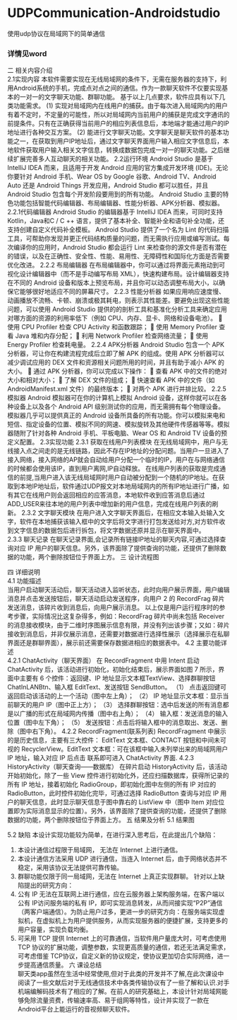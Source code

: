 # UDPCommunication-Androidstudio
使用udp协议在局域网下的简单通信
 
<h3>详情见word </h3>

二 相关内容介绍	
2.1实现内容	
本软件需要实现在无线局域网的条件下，无需在服务器的支持下，利用Android系统的手机，完成点对点之间的通信。作为一款聊天软件不仅要实现基本的一对一的文字聊天功能、群聊功能。
基于以上几点要求，软件应具有以下几类功能需求。
(1)	实现对局域网内在线用户的捕获。由于每次进入局域网内的用户有着不定时，不定量的可能性，所以对局域网内当前用户的捕获是完成文字通讯的前提条件。只有在正确获得当前用户的相应列表信息后，本地端才能通过用户的IP地址进行各种交互方案。
(2)	能进行文字聊天功能。文字聊天是聊天软件的基本功能之一，在获取到用户IP地址后，通过文字聊天界面用户输入相应文字信息后，本地软件获取用户输入相关文字信息，转换成数据包完成一对一的聊天功能。之后继续扩展完善多人互动聊天的相关功能。
2.2运行环境	
Android Studio 是基于 IntelliJ IDEA 而来，且适用于开发 Android 应用的官方集成开发环境 (IDE)。无论你要针对 Android 手机、Wear OS by Google 谷歌、Android TV、Android Auto 还是 Android Things 开发应用，Android Studio 都可以胜任，并且 Android Studio 包含每个开发阶段要用到的所有功能。
Android Studio 主要的特色功能包括智能代码编辑器、布局编辑器、性能分析器、APK分析器、模拟器。
2.2.1代码编辑器
Android Studio 的编辑器基于 IntelliJ IDEA 而来，可同时支持 Kotlin，Java和C / C ++ 语言，提供了基本补全、智能补全和语句补全功能，还支持创建自定义代码补全模板。
Android Studio 提供了一个名为 Lint 的代码扫描工具，可帮助你发现并更正代码结构质量的问题，而无需执行应用或编写测试。每次编译你的应用时，Android Studio 都会运行 Lint 来检查你的源文件是否有潜在的错误，以及在正确性、安全性、性能、易用性、无障碍性和国际化方面是否需要优化改进。
2.2.2 布局编辑器
在布局编辑器中，你可以通过将界面元素拖动到可视化设计编辑器中（而不是手动编写布局 XML），快速构建布局。设计编辑器支持在不同的 Android 设备和版本上预览布局，并且你可以动态调整布局大小，以确保它能够很好地适应不同的屏幕尺寸。
2.2.3 性能分析器
如果应用响应速度慢、动画播放不流畅、卡顿、崩溃或极其耗电，则表示其性能差。要避免出现这些性能问题，可以使用 Android Studio 提供的的剖析工具和基准化分析工具来确定应用对哪方面的资源的利用率低下（例如 CPU、内存、显卡、网络和设备电池）。
	使用 CPU Profiler 检查 CPU Activity 和函数跟踪；
	使用 Memory Profiler 查看 Java 堆和内存分配；
	利用 Network Profiler 检查网络流量；
	使用 Energy Profiler 检查耗电量。
2.2.4  APK分析器
Android Studio 包含一个 APK 分析器，可让你在构建流程完成后立即了解 APK 的组成。使用 APK 分析器可以减少调试应用的 DEX 文件和资源相关问题所用的时间，并且有助于减小 APK 的大小。
	通过 APK 分析器，你可以完成以下操作：
	查看 APK 中的文件的绝对大小和相对大小；
	了解 DEX 文件的组成；
	快速查看 APK 中的文件（如 AndroidManifest.xml 文件）的最终版本；
	对两个 APK 进行并排比较。
2.2.5 模拟器
Android 模拟器可在你的计算机上模拟 Android 设备，这样你就可以在各种设备上以及各个 Android API 级别测试你的应用，而无需拥有每个物理设备。模拟器几乎可以提供真正的 Android 设备所具备的所有功能。你可以模拟来电和短信、指定设备的位置、模拟不同的网速、模拟旋转及其他硬件传感器等等。模拟器随附了针对各种 Android 手机、平板电脑、Wear OS 和 Android TV 设备的预定义配置。
2.3实现功能	
2.3.1 获取在线用户列表模块
在无线局域网中，用户与无线接入点之间走的是无线链路，因此不存在IP地址的分配问题。当用户一旦进入了接入网络，接入网络的AP就会自动给用户分配一个临时的IP，用户在与网络通信的时候都会使用该IP，直到用户离网,IP自动释放。
在线用户列表的获取是完成通信的前提,当用户进入该无线局域网时用户自动被分配到一个随机的IP地址。在获取到本地IP地址后，软件通过UDP报文对本地局域网内的所有IP地址进行广播，如有其它在线用户则会返回相应的应答消息，本地软件收到应答消息后通过ADD_USER来往本地的用户列表中增加新的用户信息，完成在线用户列表的刷新。
2.3.2 文字聊天模块
在用户进入文字聊天界面后，在相应文本输入处输入文字，软件在本地捕获该输入框中的文字后将文字进行打包发送给对方,对方软件收到文字信息的数据包后进行拆包，将文字数据还原并显示在聊天界面中。	
2.3.3 聊天记录
在聊天记录界面,会记录所有链接IP地址的聊天内容,可通过选择查询对应 IP 用户的聊天信息。另外，该界面除了提供查询的功能，还提供了删除数据的功能，两个删除按钮位于界面上方。
三 设计流程图	
 
四 详细说明	
4.1 功能描述	
当用户启动聊天活动后，聊天活动进入监听状态，此时向用户展示界面，用户编辑消息并点击发送按钮后，聊天活动启动发送程序，向用户 2 的 RecordFrag 碎片发送消息，该碎片收到消息后，向用户展示消息。
以上仅是用户运行程序时的参考步骤，实际情况比这复杂得多，例如：RecordFrag 碎片中尚未包括 Receiver 的消息接收模块，由于二维时序图展示信息有限，并没有列出该步骤；又如：碎片接收到消息后，并非仅展示消息，还需要对数据进行选择性展示（选择展示在私聊界面还是群聊界面），展示前还需要保存数据进相应的数据表中。
4.2 主要功能详述	
4.2.1 ChatActivity（聊天界面） 
在 RecordFragment 中用 Intent 启动 ChatActivity 后，该活动进行初始化，初始化结束后，展示界面如图 7 所示，界面中主要有 6 个控件：返回键、IP 地址显示文本框TextView、选择群聊按钮 ChatInLANBtn、输入框 EditText、发送按钮 SendButton。
（1） 点击返回键可返回启动该活动的上一个活动（图中左上角）；
（2） IP 地址显示文本框：显示当前聊天的用户 IP（图中正上方）；
（3） 选择群聊按钮：选中后发送的所有消息都是以广播的形式在局域网内传播（图中右上角）；
（4） 输入框：发送消息的输入位置（图中左下角）；
（5） 发送按钮：点击后将输入框中的消息取出、发送、删除（图中右下角）。
4.2.2 RecordFragment(联系列表)
RecordFragment 中展示的是历史信息，主要有三大控件： EditText 文本框、CONTACT 按钮和中间未可视的 RecyclerView。EditText 文本框：可在该框中输入未列举出来的局域网用户 IP 地址，输入对应 IP 后点击 联系即可进入 ChatActivity 界面.
4.2.3 HistoryActivity（聊天查询——数据库） 
在碎片启动 HistoryActivity 后，该活动开始初始化，除了一些 View 控件进行初始化外，还应扫描数据库，获得所记录的所有 IP 地址，接着初始化 RadioGroup，即初始化图中左侧的所有 IP 对应的 RadioButton，此时控件初始化完毕，可通过选择 RadioButton 查询与对应 IP 用户的聊天信息，此时显示聊天信息于图中靠右的 ListView 中（图中 Item 对应位置即为实际消息显示的位置）。另外，该界面除了提供查询的功能，还提供了删除数据的功能，两个删除按钮位于界面上方。
五 结果及分析	
5.1 结果图	
   
5.2 缺陷
本设计实现功能较为简单，在进行深入思考后，在此提出几个缺陷：
1. 本设计通信过程限于局域网， 无法在 Internet 上进行通信。
2. 本设计通信方法采用 UDP 进行通信，当连入 Internet 后，由于网络状态并不稳定，采用该协议无法提供可靠传输。
3. 群聊功能仅限于同一局域网，无法在 Internet 上真正实现群聊。
针对以上缺陷提出的研究方向：
1. 公有 IP 无法在互联网上进行通信，应在云服务器上架构服务端，在客户端以公有 IP访问服务端的私有 IP，即可实现消息转发，从而间接实现“P2P”通信（两客户端通信）。为防止用户过多，更进一步的研究方向：在服务端实现虚拟机，在虚拟机上为用户提供服务，从而实现服务器的便捷扩展，支持更多的用户容量，实现负载均衡。
2. 可采用 TCP 提供 Internet 上的可靠通信，当软件用户量庞大时，可考虑使用 TCP 协议的扩展功能，调整参数，实现更高质量的通信，若还无法满足需求，可考虑借鉴 TCP协议，自定义新的协议规定，使协议更加切合实际网络，进一步提高通信质量。
六 课设总结	
聊天类app虽然在生活中经常使用,但对于此类的开发并不了解,在此次课设中阅读了一些文献后对于无线通信技术中各类传输协议有了一些了解和认识.对手机端编解码技术有了相应的了解。在前人的研究基础上，本设计针对局域网能够免除流量资费，传输速率高、易于组网等特性，设计并实现了一款在Android平台上能运行的音视频聊天软件。


